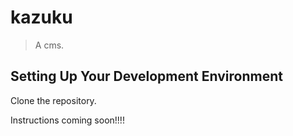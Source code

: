 # kazuku

> A cms.

## Setting Up Your Development Environment
Clone the repository.

Instructions coming soon!!!!

